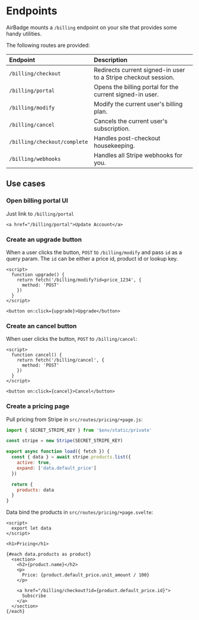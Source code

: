 # Endpoints

AirBadge mounts a `/billing` endpoint on your site that provides some handy utilities.

The following routes are provided:

| Endpoint                   | Description                                                    |
| :------------------------- | :------------------------------------------------------------- |
| `/billing/checkout`          | Redirects current signed-in user to a Stripe checkout session. |
| `/billing/portal`            | Opens the billing portal for the current signed-in user.       |
| `/billing/modify`            | Modify the current user's billing plan.                        |
| `/billing/cancel`            | Cancels the current user's subscription.                       |
| `/billing/checkout/complete` | Handles post-checkout housekeeping.                            |
| `/billing/webhooks`          | Handles all Stripe webhooks for you.                           |

## Use cases

### Open billing portal UI

Just link to `/billing/portal`

```svelte
<a href="/billing/portal">Update Account</a>
```

### Create an upgrade button

When a user clicks the button, `POST` to `/billing/modify` and pass `id` as a query param. The `id` can be either a price id, product id or lookup key.

```svelte
<script>
  function upgrade() {
    return fetch('/billing/modify?id=price_1234', {
      method: 'POST'
    })
  }
</script>

<button on:click={upgrade}>Upgrade</button>
```

### Create an cancel button

When user clicks the button, `POST` to `/billing/cancel`:

```svelte
<script>
  function cancel() {
    return fetch('/billing/cancel', {
      method: 'POST'
    })
  }
</script>

<button on:click={cancel}>Cancel</button>
```

### Create a pricing page

Pull pricing from Stripe in `src/routes/pricing/+page.js`:

```javascript
import { SECRET_STRIPE_KEY } from '$env/static/private'

const stripe = new Stripe(SECRET_STRIPE_KEY)

export async function load({ fetch }) {
  const { data } = await stripe.products.list({
    active: true,
    expand: ['data.default_price']
  })

  return {
    products: data
  }
}
```

Data bind the products in `src/routes/pricing/+page.svelte`:

```svelte
<script>
  export let data
</script>

<h1>Pricing</h1>

{#each data.products as product}
  <section>
    <h2>{product.name}</h2>
    <p>
      Price: {product.default_price.unit_amount / 100}
    </p>

    <a href="/billing/checkout?id={product.default_price.id}">
      Subscribe
    </a>
  </section>
{/each}
```
